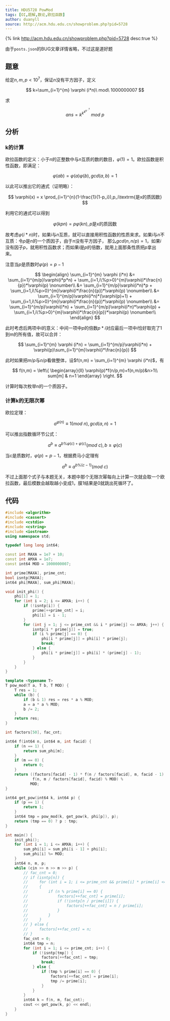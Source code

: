 ```yaml
---
title: HDU5728 PowMod
tags: [OI,题解,数论,欧拉函数]
author: duanyll
source: http://acm.hdu.edu.cn/showproblem.php?pid=5728
---
```


{% link http://acm.hdu.edu.cn/showproblem.php?pid=5728 desc:true %}

由于`posts.json`的BUG文章详情省略，不过这是道好题

<!-- more -->

## 题意

给定$n,m,p < 10^7$，保证$n$没有平方因子，定义

$$
k=\sum_{i=1}^{m} \varphi (i*n)\ mod\ 1000000007
$$

求

$$
ans=k^{k^{k^{k^{\dots^k}}}}\ mod \ p
$$

## 分析

### k的计算

欧拉函数的定义：小于$n$的正整数中与$n$互质的数的数目，$\varphi(1)=1$。欧拉函数是积性函数，即满足：

$$
\varphi(ab) = \varphi(a)\varphi(b),gcd(a,b)=1
$$

以此可以推出它的通式（证明略）：

$$
\varphi(x) = x \prod_{i=1}^{n}(1-\frac{1}{1-p_i}),p_i\textrm{是x的质因数}
$$

利用它的通式可以得到

$$
\varphi(kpn) = p\varphi(kn),p\textrm{是x的质因数}
$$

故考虑$\varphi(i*n)$时，如果$i$与$n$互质，就可以直接用积性函数的性质来求。如果$i$与$n$不互质：令$p$是$n$的一个质因子，由于$n$没有平方因子，
那么$gcd(n,n/p)=1$，如果$i$没有因子$p$，就用积性函数求；而如果$i$是$p$的倍数，就用上面那条性质把$p$拿出来。

注意当$p$是质数时$\varphi(p)=p-1$

$$
\begin{align}
\sum_{i=1}^{m} \varphi (i*n) &= \sum_{i=1}^{m/p}\varphi(i*p*n) + \sum_{i=1,i\%p>0}^{m}\varphi(i*\frac{n}{p})*\varphi(p) \nonumber\\
                             &= \sum_{i=1}^{m/p}\varphi(i*n)*p + \sum_{i=1,i\%p>0}^{m}\varphi(i*\frac{n}{p})*\varphi(p) \nonumber\\
                             &= \sum_{i=1}^{m/p}\varphi(i*n)*(\varphi(p)+1) + \sum_{i=1,i\%p>0}^{m}\varphi(i*\frac{n}{p})*\varphi(p) \nonumber\\
                             &= \sum_{i=1}^{m/p}\varphi(i*n) + \sum_{i=1}^{m/p}\varphi(i*n)*\varphi(p) + \sum_{i=1,i\%p>0}^{m}\varphi(i*\frac{n}{p})*\varphi(p) \nonumber\\
\end{align}
$$

此时考虑后两项中$i$的意义：中间一项中$p$的倍数$p*i$对应最后一项中$i$恰好取完了1到m的所有值，故可以合并：

$$
\sum_{i=1}^{m} \varphi (i*n) = \sum_{i=1}^{m/p}\varphi(i*n) + \varphi(p)\sum_{i=1}^{m}\varphi(i*\frac{n}{p})
$$

此时如果把$m/p$与$n/p$看做整体，设$f(n,m) = \sum_{i=1}^{m} \varphi (i*n)$，有

$$
f(n,m) = \left\{ \begin{array}{ll}
\varphi(p)*f(n/p,m)+f(n,m/p)&n>1\\
sum[m] & n=1
\end{array} \right.
$$

计算时每次枚举n的一个质因子。

### 计算k的无限次幂

欧拉定理：

$$
a^{\varphi(n)} \equiv 1 (mod~n),gcd(a,n)=1
$$

可以推出指数循环节公式：

$$
a^b \equiv a^{b\%\varphi(c)+\varphi(c)} (mod~c),b \geq \varphi(c)
$$

当c是质数时，$\varphi(p)=p-1$，根据费马小定理有

$$
a^b \equiv a^{b\%(c-1)} (mod~c)
$$

不过上面那个式子与本题无关，本题中那个无限次幂每向上计算一次就会取一个欧拉函数，最后模数会越取越小变成1，膜1结果是0就跳出死循环了。

## 代码

```cpp
#include <algorithm>
#include <cassert>
#include <cstdio>
#include <cstring>
#include <iostream>
using namespace std;

typedef long long int64;

const int MAXA = 1e7 + 10;
const int AMXA = 1e7;
const int64 MOD = 1000000007;

int prime[MAXA], prime_cnt;
bool isntp[MAXA];
int64 phi[MAXA], sum_phi[MAXA];

void init_phi() {
    phi[1] = 1;
    for (int i = 2; i <= AMXA; i++) {
        if (!isntp[i]) {
            prime[++prime_cnt] = i;
            phi[i] = i - 1;
        }
        for (int j = 1; j <= prime_cnt && i * prime[j] <= AMXA; j++) {
            isntp[i * prime[j]] = true;
            if (i % prime[j] == 0) {
                phi[i * prime[j]] = phi[i] * prime[j];
                break;
            } else {
                phi[i * prime[j]] = phi[i] * (prime[j] - 1);
            }
        }
    }
}

template <typename T>
T pow_mod(T a, T b, T MOD) {
    T res = 1;
    while (b) {
        if (b & 1) res = res * a % MOD;
        a = a * a % MOD;
        b /= 2;
    }
    return res;
}

int factors[50], fac_cnt;

int64 f(int64 n, int64 m, int facid) {
    if (n == 1) {
        return sum_phi[m];
    }
    if (m == 0) {
        return 0;
    }
    return ((factors[facid] - 1) * f(n / factors[facid], m, facid - 1) % MOD +
            f(n, m / factors[facid], facid) % MOD) %
           MOD;
}

int64 get_pow(int64 k, int64 p) {
    if (p == 1) {
        return 1;
    }
    int64 tmp = pow_mod(k, get_pow(k, phi[p]), p);
    return (tmp == 0) ? p : tmp;
}

int main() {
    init_phi();
    for (int i = 1; i <= AMXA; i++) {
        sum_phi[i] = sum_phi[i - 1] + phi[i];
        sum_phi[i] %= MOD;
    }
    int64 n, m, p;
    while (cin >> n >> m >> p) {
        // fac_cnt = 0;
        // if (isntp[n]) {
        //     for (int i = 1; i <= prime_cnt && prime[i] * prime[i] <= n; i++)
        //     {
        //         if (n % prime[i] == 0) {
        //             factors[++fac_cnt] = prime[i];
        //             if (!isntp[n / prime[i]]) {
        //                 factors[++fac_cnt] = n / prime[i];
        //             }
        //         }
        //     }
        // } else {
        //     factors[++fac_cnt] = n;
        // }
        fac_cnt = 0;
        int64 tmp = n;
        for (int i = 1; i <= prime_cnt; i++) {
            if (!isntp[tmp]) {
                factors[++fac_cnt] = tmp;
                break;
            } else {
                if (tmp % prime[i] == 0) {
                    factors[++fac_cnt] = prime[i];
                    tmp /= prime[i];
                }
            }
        }
        int64 k = f(n, m, fac_cnt);
        cout << get_pow(k, p) << endl;
    }
}
```
